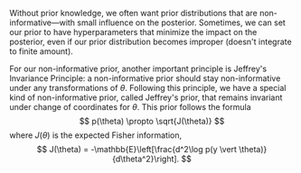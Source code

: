 Without prior knowledge, we often want prior distributions that are non-informative—with small influence on the posterior. Sometimes, we can set our prior to have hyperparameters that minimize the impact on the posterior, even if our prior distribution becomes improper (doesn't integrate to finite amount).

For our non-informative prior, another important principle is Jeffrey's Invariance Principle: a non-informative prior should stay non-informative under any transformations of $\theta$. Following this principle, we have a special kind of non-informative prior, called Jeffrey's prior, that remains invariant under change of coordinates for $\theta$. This prior follows the formula 
$$
p(\theta) \propto \sqrt{J(\theta)}
$$
 where $J(\theta)$ is the expected Fisher information, 
$$
J(\theta) = -\mathbb{E}\left[\frac{d^2\log p(y \vert \theta)}{d\theta^2}\right].
$$
